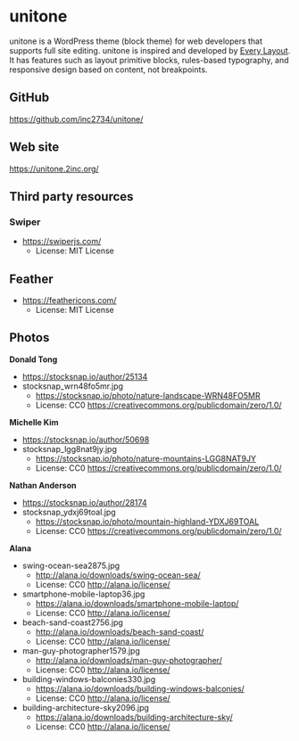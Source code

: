 # unitone

unitone is a WordPress theme (block theme) for web developers that supports full site editing. unitone is inspired and developed by [Every Layout](https://every-layout.dev/). It has features such as layout primitive blocks, rules-based typography, and responsive design based on content, not breakpoints.

## GitHub

https://github.com/inc2734/unitone/

## Web site

https://unitone.2inc.org/

## Third party resources

### Swiper
- https://swiperjs.com/
	- License: MIT License

## Feather
- https://feathericons.com/
	- License: MIT License

## Photos

**Donald Tong**
- https://stocksnap.io/author/25134
- stocksnap_wrn48fo5mr.jpg
  - https://stocksnap.io/photo/nature-landscape-WRN48FO5MR
  - License: CC0 https://creativecommons.org/publicdomain/zero/1.0/

**Michelle Kim**
- https://stocksnap.io/author/50698
- stocksnap_lgg8nat9jy.jpg
  - https://stocksnap.io/photo/nature-mountains-LGG8NAT9JY
  - License: CC0 https://creativecommons.org/publicdomain/zero/1.0/

**Nathan Anderson**
- https://stocksnap.io/author/28174
- stocksnap_ydxj69toal.jpg
  - https://stocksnap.io/photo/mountain-highland-YDXJ69TOAL
  - License: CC0 https://creativecommons.org/publicdomain/zero/1.0/

**Alana**
- swing-ocean-sea2875.jpg
  - http://alana.io/downloads/swing-ocean-sea/
  - License: CC0 http://alana.io/license/
- smartphone-mobile-laptop36.jpg
  - https://alana.io/downloads/smartphone-mobile-laptop/
  - License: CC0 http://alana.io/license/
- beach-sand-coast2756.jpg
  - http://alana.io/downloads/beach-sand-coast/
  - License: CC0 http://alana.io/license/
- man-guy-photographer1579.jpg
  - http://alana.io/downloads/man-guy-photographer/
  - License: CC0 http://alana.io/license/
- building-windows-balconies330.jpg
  - https://alana.io/downloads/building-windows-balconies/
  - License: CC0 http://alana.io/license/
- building-architecture-sky2096.jpg
  - https://alana.io/downloads/building-architecture-sky/
  - License: CC0 http://alana.io/license/
